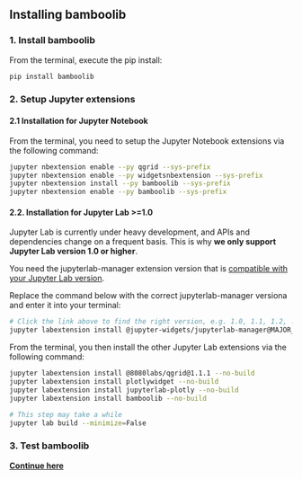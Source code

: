 ## Installing bamboolib

### 1. Install bamboolib

From the terminal, execute the pip install:
```bash
pip install bamboolib
```

### 2. Setup Jupyter extensions

#### 2.1 Installation for Jupyter Notebook

From the terminal, you need to setup the Jupyter Notebook extensions via the following command:

```bash
jupyter nbextension enable --py qgrid --sys-prefix
jupyter nbextension enable --py widgetsnbextension --sys-prefix
jupyter nbextension install --py bamboolib --sys-prefix
jupyter nbextension enable --py bamboolib --sys-prefix
```

#### 2.2. Installation for Jupyter Lab >=1.0

Jupyter Lab is currently under heavy development, and APIs and dependencies change on a frequent basis. This is why **we only support Jupyter Lab version 1.0 or higher**.

You need the jupyterlab-manager extension version that is [compatible with your Jupyter Lab version](https://github.com/jupyter-widgets/ipywidgets/tree/master/packages/jupyterlab-manager#version-compatibility).

Replace the command below with the correct jupyterlab-manager versiona and enter it into your terminal:

```bash
# Click the link above to find the right version, e.g. 1.0, 1.1, 1.2, ...
jupyter labextension install @jupyter-widgets/jupyterlab-manager@MAJOR_VERSION.MINOR_VERSION --no-build
```

From the terminal, you then install the other Jupyter Lab extensions via the following command:

```bash
jupyter labextension install @8080labs/qgrid@1.1.1 --no-build
jupyter labextension install plotlywidget --no-build
jupyter labextension install jupyterlab-plotly --no-build
jupyter labextension install bamboolib --no-build

# This step may take a while
jupyter lab build --minimize=False
```

### 3. Test bamboolib

__[Continue here](https://github.com/tkrabel/bamboolib/blob/master/installation/bamboolib_test_run/without_virtual_environment.md#test-the-library)__

